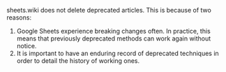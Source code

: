 sheets.wiki does not delete deprecated articles. This is because of two reasons:
1. Google Sheets experience breaking changes often. In practice, this means that previously deprecated methods can work again without notice.
2. It is important to have an enduring record of deprecated techniques in order to detail the history of working ones.